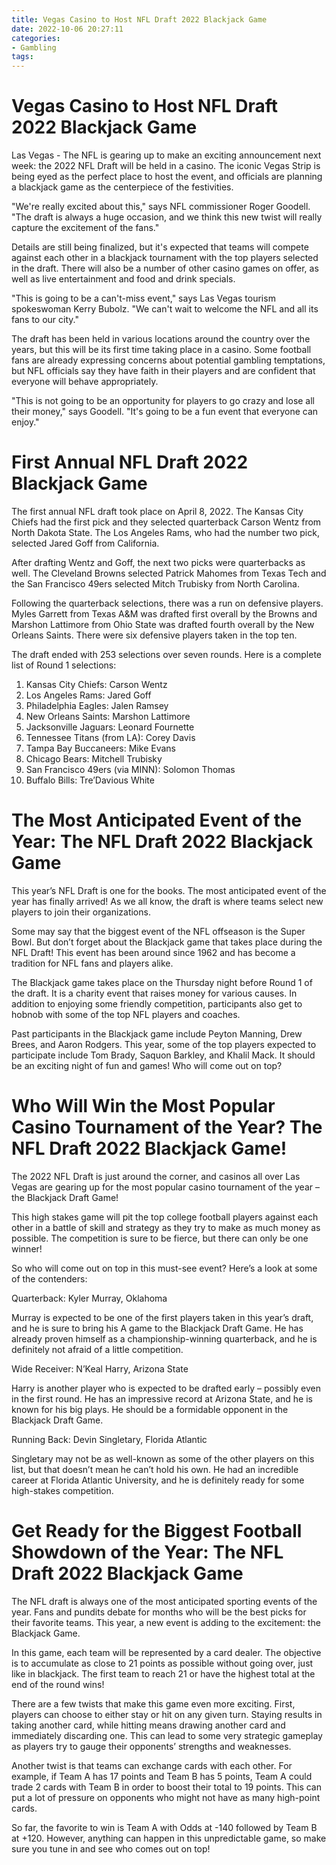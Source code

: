```yaml
---
title: Vegas Casino to Host NFL Draft 2022 Blackjack Game 
date: 2022-10-06 20:27:11
categories:
- Gambling
tags:
---
```



#  Vegas Casino to Host NFL Draft 2022 Blackjack Game 

Las Vegas - The NFL is gearing up to make an exciting announcement next week: the 2022 NFL Draft will be held in a casino. The iconic Vegas Strip is being eyed as the perfect place to host the event, and officials are planning a blackjack game as the centerpiece of the festivities.

"We're really excited about this," says NFL commissioner Roger Goodell. "The draft is always a huge occasion, and we think this new twist will really capture the excitement of the fans."

Details are still being finalized, but it's expected that teams will compete against each other in a blackjack tournament with the top players selected in the draft. There will also be a number of other casino games on offer, as well as live entertainment and food and drink specials.

"This is going to be a can't-miss event," says Las Vegas tourism spokeswoman Kerry Bubolz. "We can't wait to welcome the NFL and all its fans to our city."

The draft has been held in various locations around the country over the years, but this will be its first time taking place in a casino. Some football fans are already expressing concerns about potential gambling temptations, but NFL officials say they have faith in their players and are confident that everyone will behave appropriately.

"This is not going to be an opportunity for players to go crazy and lose all their money," says Goodell. "It's going to be a fun event that everyone can enjoy."

#  First Annual NFL Draft 2022 Blackjack Game 

The first annual NFL draft took place on April 8, 2022. The Kansas City Chiefs had the first pick and they selected quarterback Carson Wentz from North Dakota State. The Los Angeles Rams, who had the number two pick, selected Jared Goff from California.

After drafting Wentz and Goff, the next two picks were quarterbacks as well. The Cleveland Browns selected Patrick Mahomes from Texas Tech and the San Francisco 49ers selected Mitch Trubisky from North Carolina.

Following the quarterback selections, there was a run on defensive players. Myles Garrett from Texas A&M was drafted first overall by the Browns and Marshon Lattimore from Ohio State was drafted fourth overall by the New Orleans Saints. There were six defensive players taken in the top ten.

The draft ended with 253 selections over seven rounds. Here is a complete list of Round 1 selections:
1) Kansas City Chiefs: Carson Wentz 
2) Los Angeles Rams: Jared Goff 
3) Philadelphia Eagles: Jalen Ramsey 
4) New Orleans Saints: Marshon Lattimore 
5) Jacksonville Jaguars: Leonard Fournette 
6) Tennessee Titans (from LA): Corey Davis 
7) Tampa Bay Buccaneers: Mike Evans 
8) Chicago Bears: Mitchell Trubisky 
9) San Francisco 49ers (via MINN): Solomon Thomas 
10) Buffalo Bills: Tre’Davious White

#  The Most Anticipated Event of the Year: The NFL Draft 2022 Blackjack Game 

This year’s NFL Draft is one for the books. The most anticipated event of the year has finally arrived! As we all know, the draft is where teams select new players to join their organizations. 

Some may say that the biggest event of the NFL offseason is the Super Bowl. But don’t forget about the Blackjack game that takes place during the NFL Draft! This event has been around since 1962 and has become a tradition for NFL fans and players alike.

The Blackjack game takes place on the Thursday night before Round 1 of the draft. It is a charity event that raises money for various causes. In addition to enjoying some friendly competition, participants also get to hobnob with some of the top NFL players and coaches. 

Past participants in the Blackjack game include Peyton Manning, Drew Brees, and Aaron Rodgers. This year, some of the top players expected to participate include Tom Brady, Saquon Barkley, and Khalil Mack. It should be an exciting night of fun and games! Who will come out on top?

#  Who Will Win the Most Popular Casino Tournament of the Year? The NFL Draft 2022 Blackjack Game! 

The 2022 NFL Draft is just around the corner, and casinos all over Las Vegas are gearing up for the most popular casino tournament of the year – the Blackjack Draft Game!

This high stakes game will pit the top college football players against each other in a battle of skill and strategy as they try to make as much money as possible. The competition is sure to be fierce, but there can only be one winner!

So who will come out on top in this must-see event? Here’s a look at some of the contenders:

Quarterback: Kyler Murray, Oklahoma

Murray is expected to be one of the first players taken in this year’s draft, and he is sure to bring his A game to the Blackjack Draft Game. He has already proven himself as a championship-winning quarterback, and he is definitely not afraid of a little competition.

Wide Receiver: N’Keal Harry, Arizona State

Harry is another player who is expected to be drafted early – possibly even in the first round. He has an impressive record at Arizona State, and he is known for his big plays. He should be a formidable opponent in the Blackjack Draft Game.

Running Back: Devin Singletary, Florida Atlantic

Singletary may not be as well-known as some of the other players on this list, but that doesn’t mean he can’t hold his own. He had an incredible career at Florida Atlantic University, and he is definitely ready for some high-stakes competition.

#  Get Ready for the Biggest Football Showdown of the Year: The NFL Draft 2022 Blackjack Game

The NFL draft is always one of the most anticipated sporting events of the year. Fans and pundits debate for months who will be the best picks for their favorite teams. This year, a new event is adding to the excitement: the Blackjack Game.

In this game, each team will be represented by a card dealer. The objective is to accumulate as close to 21 points as possible without going over, just like in blackjack. The first team to reach 21 or have the highest total at the end of the round wins!

There are a few twists that make this game even more exciting. First, players can choose to either stay or hit on any given turn. Staying results in taking another card, while hitting means drawing another card and immediately discarding one. This can lead to some very strategic gameplay as players try to gauge their opponents’ strengths and weaknesses.

Another twist is that teams can exchange cards with each other. For example, if Team A has 17 points and Team B has 5 points, Team A could trade 2 cards with Team B in order to boost their total to 19 points. This can put a lot of pressure on opponents who might not have as many high-point cards.

So far, the favorite to win is Team A with Odds at -140 followed by Team B at +120. However, anything can happen in this unpredictable game, so make sure you tune in and see who comes out on top!
